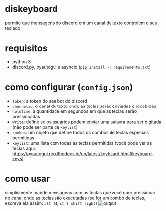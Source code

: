 # diskeyboard
permite que mensagens do discord em um canal de texto controlem o seu teclado
# requisitos
- python 3
- discord.py, pyautogui e asyncio (`pip install -r requirements.txt`)
# como configurar (`config.json`)
- `token`: a token do seu bot do discord
- `channelid`: o canal de texto onde as teclas serão enviadas e recebidas
- `holdtime`: a quantidade em segundos em que as teclas serão pressionadas
- `write`: define se os usuários podem enviar uma palavra para ser digitada (não pode ser parte da `keylist`)
- `combos`: um objeto que define todos os combos de teclas especiais permitidas
- `keylist`: uma lista com todas as teclas permitidas (você pode ver as teclas aqui: https://pyautogui.readthedocs.io/en/latest/keyboard.html#keyboard-keys)
# como usar
simplismente mande mensagens com as teclas que você quer pressionar no canal onde as teclas são executadas (se for um combo de teclas, escreva ela assim: `alt f4`, `ctrl shift right`)
![output](https://github.com/luca4s/diskeyboard/assets/96322105/a458d436-e337-4643-afd5-78f6f869ef8c)
